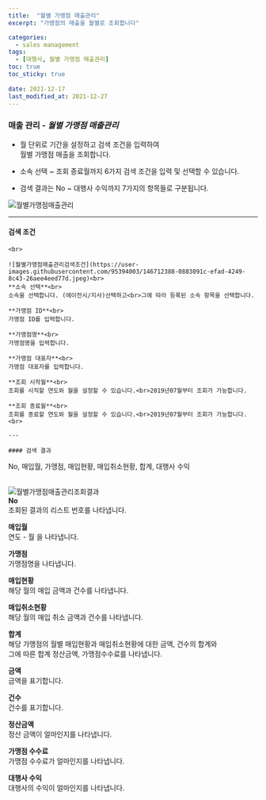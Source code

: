 ```yaml
---
title:  "월별 가맹점 매출관리"
excerpt: "가맹점의 매출을 월별로 조회합니다"

categories:
  - sales management
tags:
  - [대행사, 월별 가맹점 매출관리]
toc: true
toc_sticky: true
 
date: 2021-12-17
last_modified_at: 2021-12-27
---
```

### 매출 관리 - *월별 가맹점 매출관리*
- 월 단위로 기간을 설정하고 검색 조건을 입력하여<br>월별 가맹점 매출을 조회합니다.

- 소속 선택 ~ 조회 종료월까지 6가지 검색 조건을 입력 및 선택할 수 있습니다.

- 검색 결과는 No ~ 대행사 수익까지 7가지의 항목들로 구분됩니다.

![월별가맹점매출관리](https://user-images.githubusercontent.com/95394003/146711885-98a0ea97-c1e2-41e2-982d-d5ef3c2c2961.jpeg)
<br>

---

#### 검색 조건
```소속 선택, 가맹점ID, 가맹점명, 가맹점 대표자, 조회 시작월, 조회 종료월<br>
<br>

![월별가맹점매출관리검색조건](https://user-images.githubusercontent.com/95394003/146712388-0883091c-efad-4249-8c43-26aee4eed77d.jpeg)<br>
**소속 선택**<br>
소속을 선택합니다. (에이전시/지사)선택하고<br>그에 따라 등록된 소속 항목을 선택합니다.

**가맹점 ID**<br>
가맹점 ID를 입력합니다.

**가맹점명**<br>
가맹점명을 입력합니다.

**가맹점 대표자**<br>
가맹점 대표자를 입력합니다.

**조회 시작월**<br>
조회를 시직할 연도와 월을 설정할 수 있습니다.<br>2019년07월부터 조회가 가능합니다.

**조회 종료월**<br>
조회를 종료할 연도와 월을 설정할 수 있습니다.<br>2019년07월부터 조회가 가능합니다.
<br>

---

#### 검색 결과
```
No, 매입월, 가맹점, 매입현황, 매입취소현황, 합계, 대행사 수익<br>
<br>

![월별가맹점매출관리조회결과](https://user-images.githubusercontent.com/95394003/146712437-dad65538-7f96-4378-ac92-8aaa5f72be8f.jpeg)<br>
**No**<br>
조회된 결과의 리스트 번호를 나타냅니다.

**매입월**<br>
연도 - 월 을 나타냅니다.

**가맹점**<br>
가맹점명을 나타냅니다.

**매입현황**<br>
해당 월의 매입 금액과 건수를 나타냅니다.

**매입취소현황**<br>
해당 월의 매입 취소 금액과 건수를 나타냅니다.

**합계**<br>
해당 가맹점의 월별 매입현황과 매입취소현황에 대한 금액, 건수의 합계와<br>그에 따른 합계 정산금액, 가맹점수수료를 나타냅니다.

**금액**<br>
금액을 표기합니다.

**건수**<br>
건수를 표기합니다.

**정산금액**<br>
정산 금액이 얼마인지를 나타냅니다.

**가맹점 수수료**<br>
가맹점 수수료가 얼마인지를 나타냅니다.

**대행사 수익**<br>
대행사의 수익이 얼마인지를 나타냅니다.